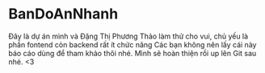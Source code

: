 # BanDoAnNhanh
Đây là dự án mình và Đặng Thị Phương Thảo làm thử cho vui, chủ yếu là phần fontend còn backend rất ít chức năng
Các bạn không nên lấy cái này báo cáo dùng để tham khảo thôi nhé.
Mình sẽ hoàn thiện rồi up lên Git sau nhé. <3
